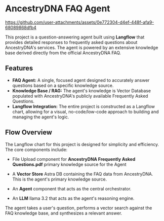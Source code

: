 # **AncestryDNA FAQ Agent**


https://github.com/user-attachments/assets/0e772304-d4ef-448f-afa9-68089868dfb4


This project is a question-answering agent built using **Langflow** that provides detailed responses to frequently asked questions about AncestryDNA's services. The agent is powered by an extensive knowledge base derived directly from the official AncestryDNA FAQ.

## **Features**

* **FAQ Agent:** A single, focused agent designed to accurately answer questions based on a specific knowledge source.  
* **Knowledge Base / RAG:** The agent's knowledge is Vector Database populated with AncestryDNA's publicly available Frequently Asked Questions.  
* **Langflow Integration:** The entire project is constructed as a Langflow chart, allowing for a visual, no-code/low-code approach to building and managing the agent's logic.  

## **Flow Overview**

The Langflow chart for this project is designed for simplicity and efficiency. The core components include:

* File Upload component for **AncestryDNA Frequently Asked Questions.pdf** primary knowledge source for the Agent

* A **Vector Store** Astra DB containing the FAQ data from AncestryDNA. This is the agent's primary knowledge source.  

* An **Agent** component that acts as the central orchestrator.  

* An **LLM** llama 3.2 that acts as the agent's reasoning engine.

The agent takes a user's question, performs a vector search against the FAQ knowledge base, and synthesizes a relevant answer.

